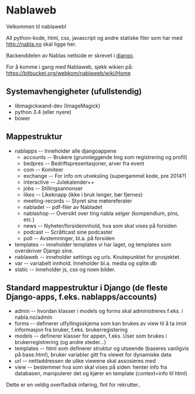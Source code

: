 # Nablaweb #

Velkommen til nablaweb!

All python-kode, html, css, javascript og andre statiske filer som har med http://nabla.no skal ligge her.

Backenddelen av Nablas nettside er skrevet i [django](http://djangoproject.org).

For å komme i gang med Nablaweb, sjekk wikien på: https://bitbucket.org/webkom/nablaweb/wiki/Home

## Systemavhengigheter (ufullstendig)

* libmagickwand-dev (ImageMagick)
* python 3.4 (eller nyere)
* bower

## Mappestruktur ##
- nablapps -- Inneholder alle djangoappene
    - accounts -- Brukere (grunnleggende ting som registrering og profil)
    - bedpres -- Bedriftspresentasjoner, arver fra event
    - com -- Komiteer
    - exchange -- For info om utveksling (supergammel kode, pre 2014?)
    - interactive -- Julekalender++
    - jobs -- Stillingsannonser
    - likes -- Likeknapp (ikke i bruk lenger, bør fjernes)
    - meeting-records -- Styret sine møtereferater
    - nabladet -- pdf-filer av Nabladet
    - nablashop -- Oversikt over ting nabla selger (kompendium, pins, etc.)
    - news -- Nyheter/forsideinnhold, hva som skal vises på forsiden
    - podcast -- Scråttcast sine podcaster
    - poll -- Avstemninger, bl.a. på forsiden
- templates -- inneholder templates vi har laget, og templates som overskriver
             Django sine.
- nablaweb -- inneholder settings og urls. Knutepunktet for prosjektet.
- var -- variabelt innhold. Inneholder bl.a. media og sqlite.db
- static -- inneholder js, css og noen bilder. 

## Standard mappestruktur i Django (de fleste Django-apps, f.eks. nablapps/accounts) ##
- admin -- hvordan klasser i models og forms skal administreres f.eks. i nabla.no/admin
- forms -- definerer utfyllingsskjema som kan brukes av view til å ta imot informasjon fra bruker, f.eks. brukerregistering
- models -- definerer klasser for appen, f.eks. User som brukes i brukerregistrering (og andre steder...)
- templates -- html som definerer struktur og utseende (baseres vanligvis på base.html), bruker variabler gitt fra viewet for dynamiske data
- url -- nettaddressen de ulike viewene skal assosieres med
- view -- bestemmer hva som skal vises på siden: henter info fra databasen, manipulerer det og kjører en template (context=info til html)

Dette er en veldig overfladisk inføring, fint for rekrutter..
